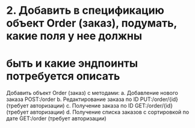 # 2. Добавить в спецификацию объект Order (заказ), подумать, какие поля у нее должны
# быть и какие эндпоинты потребуется описать

Добавить объект Order (заказ) с методами:
a. Добавление нового заказа POST:/order
b. Редактирование заказа по ID PUT:/order/{id} (требует авторизации)
c. Получение заказа по ID GET:/order/{id} (требует авторизации)
d. Получение списка заказов с сортировкой по дате GET:/order (требует авторизации)